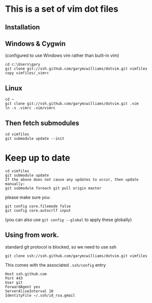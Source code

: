This is a set of vim dot files
==============================

Installation
------------

## Windows & Cygwin 

(configured to use Windows vim rather than built-in vim)

	cd c:\Users\gary
	git clone git://ssh.github.com/garymcwilliams/dotvim.git vimfiles
	copy vimfiles/_vimrc

## Linux

	cd ~
	git clone git://ssh.github.com/garymcwilliams/dotvim.git .vim
	ln -s .vimrc .vim/vimrc

## Then fetch submodules

	cd vimfiles
	git submodule update --init

# Keep up to date

	cd vimfiles
	git submodule update
	If the above does not cause any updates to occur, then update manually:
	git submodule foreach git pull origin master

please make sure you:

	git config core.filemode false
	git config core.autocrlf input

(you can also use `git config --global` to apply these globally)

Using from work.
----------------

standard git protocol is blocked, so we need to use ssh

	git clone ssh://ssh.github.com/garymcwilliams/dotvim.git vimfiles

This comes with the associated `.ssh/config` entry

	Host ssh.github.com
	Port 443
	User git
	ForwardAgent yes
	ServerAliveInterval 10
	IdentityFile ~/.ssh/id_rsa.gmail
